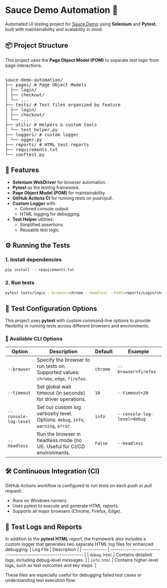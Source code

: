 # Sauce Demo Automation 🧪

Automated UI testing project for [Sauce Demo](https://www.saucedemo.com/) using **Selenium** and **Pytest**, built with maintainability and scalability in mind.



## 📦 Project Structure

This project uses the **Page Object Model (POM)** to separate test logic from page interactions.

<pre> 
sauce-demo-automation/
├── pages/ # Page Object Models
│ ├── login/
│ ├── checkout/
│ └── ...
├── tests/ # Test files organized by feature
│ ├── login/
│ ├── checkout/
│ └── ...
├── utils/ # Helpers & custom tools
│ └── test_helper.py
├── loggers/ # custom logger
│ └── ogger.py
├── reports/ # HTML test reports
├── requirements.txt
└── conftest.py
</pre>


## 🚀 Features

- **Selenium WebDriver** for browser automation.  
- **Pytest** as the testing framework.  
- **Page Object Model (POM)** for maintainability.  
- **GitHub Actions CI** for running tests on push/pull.  
- **Custom Logger** with:
  - Colored console output.
  - HTML logging for debugging.
- **Test Helper** utilities:
  - Simplified assertions.
  - Reusable test logic.


## ⚙️ Running the Tests

### 1. Install dependencies
```bash
pip install -r requirements.txt
```

### 2. Run tests
```bash
pytest tests/login --browser=chrome --headless --html=reports/Login/chrome/login-report.html --self-contained-html
```

## 🧰 Test Configuration Options
This project uses **pytest** with custom command-line options to provide flexibility in running tests across different browsers and environments.

### 🔧 Available CLI Options
| Option                | Description                                                                                                     | Default  | Example                     |
| --------------------- | --------------------------------------------------------------------------------------------------------------- | -------- | --------------------------- |
| `--browser`           | Specify the browser to run tests on. Supported values: `chrome`, `edge`, `firefox`.                             | `chrome` | `--browser=firefox`         |
| `--timeout`           | Set global wait timeout (in seconds) for driver operations.                                                     | `10`     | `--timeout=20`              |
| `--console-log-level` | Set our custom log verbosity level. Options: `debug`, `info`, `warning`, `error`.                               | `info`   | `--console-log-level=debug` |
| `--headless`          | Run the browser in headless mode (no UI). Useful for CI/CD environments.                                        | `False`  | `--headless`                |



## 🛠️ Continuous Integration (CI)

GitHub Actions workflow is configured to run tests on each push or pull request:

- Runs on Windows runners.
- Uses pytest to execute and generate HTML reports.
- Supports all major browsers (Chrome, Firefox, Edge).

## 📃 Test Logs and Reports

In addition to the **pytest HTML** report, the framework also includes a custom logger that generates two separate HTML log files for enhanced debugging:
| Log File     | Description                                                      |
| ------------ | ---------------------------------------------------------------- |
| `debug.html` | Contains detailed logs, including debug-level messages.          |
| `info.html`  | Contains higher-level logs, such as test outcomes and key steps. |

These files are especially useful for debugging failed test cases or understanding test execution flow.

